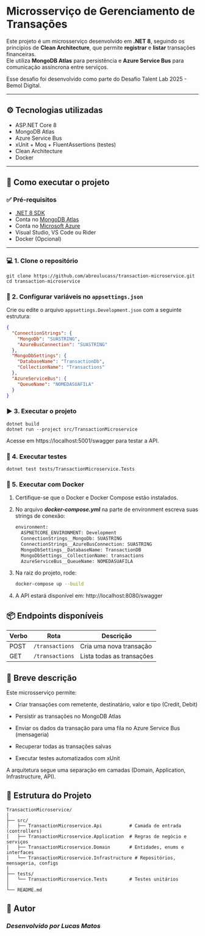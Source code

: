 # Microsserviço de Gerenciamento de Transações

Este projeto é um microsserviço desenvolvido em **.NET 8**, seguindo os princípios de **Clean Architecture**, que permite **registrar** e **listar** transações financeiras.  
Ele utiliza **MongoDB Atlas** para persistência e **Azure Service Bus** para comunicação assíncrona entre serviços.

Esse desafio foi desenvolvido como parte do Desafio Talent Lab 2025 - Bemol Digital.

---

## ⚙️ Tecnologias utilizadas

- ASP.NET Core 8
- MongoDB Atlas
- Azure Service Bus
- xUnit + Moq + FluentAssertions (testes)
- Clean Architecture
- Docker

---

## 🚀 Como executar o projeto

### ✅ Pré-requisitos

- [.NET 8 SDK](https://dotnet.microsoft.com/en-us/download)
- Conta no [MongoDB Atlas](https://www.mongodb.com/cloud/atlas)
- Conta no [Microsoft Azure](https://azure.microsoft.com/)
- Visual Studio, VS Code ou Rider
- Docker (Opcional)

---

### 💻 1. Clone o repositório

```
git clone https://github.com/abreulucass/transaction-microservice.git
cd transaction-microservice
```

### 🔐 2. Configurar variáveis no `appsettings.json`

Crie ou edite o arquivo `appsettings.Development.json` com a seguinte estrutura:

```json
{
  "ConnectionStrings": {
    "MongoDb": "SUASTRING",
    "AzureBusConnection": "SUASTRING"
  },
  "MongoDbSettings": {
    "DatabaseName": "TransactionDb",
    "CollectionName": "Transactions"
  },
  "AzureServiceBus": {
    "QueueName": "NOMEDASUAFILA"
  }
}
```

### ▶️ 3. Executar o projeto

```
dotnet build
dotnet run --project src/TransactionMicroservice
```

Acesse em https://localhost:5001/swagger para testar a API.

### 🧪 4. Executar testes

```
dotnet test tests/TransactionMicroservice.Tests
```

### 🐋 5. Executar com Docker

1. Certifique-se que o Docker e Docker Compose estão instalados.

2. No arquivo ***docker-compose.yml*** na parte de environment escreva suas strings de conexão:

    ```dockerfile
    environment:
      ASPNETCORE_ENVIRONMENT: Development
      ConnectionStrings__MongoDb: SUASTRING
      ConnectionStrings__AzureBusConnection: SUASTRING
      MongoDbSettings__DatabaseName: TransactionDB
      MongoDbSettings__CollectionName: transactions
      AzureServiceBus__QueueName: NOMEDASUAFILA
    ```

3. Na raiz do projeto, rode:

    ```bash
    docker-compose up --build
    ```
4. A API estará disponível em: http://localhost:8080/swagger

## 📦 Endpoints disponíveis
| Verbo | Rota            | Descrição                 |
| ----- | --------------- | ------------------------- |
| POST  | `/transactions` | Cria uma nova transação   |
| GET   | `/transactions` | Lista todas as transações |

## 🧠 Breve descrição

Este microsserviço permite:

 - Criar transações com remetente, destinatário, valor e tipo (Credit, Debit)

- Persistir as transações no MongoDB Atlas

- Enviar os dados da transação para uma fila no Azure Service Bus (mensageria)

- Recuperar todas as transações salvas

- Executar testes automatizados com xUnit

A arquitetura segue uma separação em camadas (Domain, Application, Infrastructure, API).

## 📁 Estrutura do Projeto

```
TransactionMicroservice/
│
├── src/
│   ├── TransactionMicroservice.Api          # Camada de entrada (controllers)
│   ├── TransactionMicroservice.Application  # Regras de negócio e serviços
│   ├── TransactionMicroservice.Domain       # Entidades, enums e interfaces
│   └── TransactionMicroservice.Infrastructure # Repositórios, mensageria, configs
│
├── tests/
│   └── TransactionMicroservice.Tests        # Testes unitários
│
└── README.md
```

## 🙋 Autor

### ***Desenvolvido por Lucas Matos***
